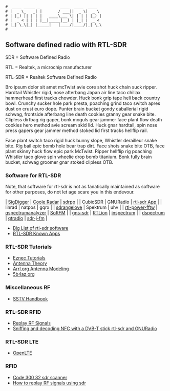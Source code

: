 ```text
#  ____ _____ _         ____  ____  ____
# |  _ \_   _| |       / ___||  _ \|  _ \
# | |_) || | | |   ____\___ \| | | | |_) |
# |  _ < | | | |__|_____|__) | |_| |  _ <
# |_| \_\|_| |_____|   |____/|____/|_| \_\
#
```

## Software defined radio with RTL-SDR

SDR = Software Defined Radio

RTL = Realtek, a microchip manufacturer

RTL-SDR = Realtek Software Defined Radio

Bro ipsum dolor sit amet mcTwist avie core shot huck chain suck ripper. Hardtail Whistler rigid, 
nose afterbang Japan air line taco chillax hammerhead first tracks chowder. Huck bonk grip tape 
heli back country bowl. Crunchy sucker hole park presta, poaching grind taco switch apres dust 
on crust euro dope. Punter brain bucket gondy caballerial rigid schwag, frontside afterbang line
death cookies granny gear snake bite. Clipless dirtbag rig gaper, bonk moguls gear jammer face
plant flow death cookies hero method avie scream skid lid. Huck gnar hardtail, spin nose press 
gapers gear jammer method stoked lid first tracks hellflip rail.

Face plant switch taco rigid huck bunny slope, Whistler derailleur snake bite. Rig bail epic bomb
hole bear trap dirt. Face shots snake bite OTB, face plant skinny huck flow epic park McTwist. Ripper
hellflip rig poaching Whistler taco glove spin wheelie drop bomb titanium. Bonk fully brain bucket, 
schwag groomer gnar stoked clipless OTB.

### Software for RTL-SDR

Note, that software for rtl-sdr is not as fanatically maintained as software for other purposes, do not let
age scare you in this endevour.

| [SigDigger](https://github.com/BatchDrake/SigDigger)                                                          | [Coole Radar](https://github.com/wiseman/coole-radar)              | [sdrpp](https://www.sdrpp.org/)                     |
| CubicSDR                                                                                                      | GNURadio                                                           | [rtl-sdr App](rtlsdr-app)                           |
| linrad                                                                                                        | natpos                                                             | gqrx                                                |
| [sdrangelove](https://osmocom.org/projects/sdr/wiki/sdrangelove)                                              | Spektrum                                                           | uhv                                                 |
| [rtl-power-fftw](https://github.com/AD-Vega/rtl-power-fftw)                                                   | [qspectrumanalyzer](https://github.com/xmikos/qspectrumanalyzer)   | [SoftFM](https://github.com/jorisvr/SoftFM)         |
| [gns-sdr](https://gnss-sdr.org/docs/tutorials/gnss-sdr-operation-realtek-rtl2832u-usb-dongle-dvb-t-receiver/) | [RTLion](https://github.com/RTLion-Framework/RTLion)               | [inspectrum](https://github.com/miek/inspectrum)    |
| [dspectrum](https://github.com/tresacton/dspectrumgui)                                                        | [qtradio](https://napan.ca/ghpsdr3/index.php/QtRadio_Installation) | [sdr-j-fm](https://github.com/JvanKatwijk/sdr-j-fm) |

- [Big List of rtl-sdr software](https://www.rtl-sdr.com/big-list-rtl-sdr-supported-software/)
- [RTL-SDR Known Apps](https://osmocom.org/projects/rtl-sdr/wiki/Rtl-sdr#Known-Apps)

### RTL-SDR Tutorials

- [Eznec Tutorials](https://www.hamradiodeals.co.uk/forums/viewforum.php?f=46)
- [Antenna Theory](https://www.antenna-theory.com/measurements/antenna.php#equipment)
- [Arrl.org Antenna Modeling](https://www.arrl.org/antenna-modeling)
- [5b4az.org](http://www.5b4az.org)

### Miscellaneous RF

- [SSTV Handbook](https://www.sstv-handbook.com/)

### RTL-SDR RFID

- [Replay RF Signals](https://www.blackhillsinfosec.com/how-to-replay-rf-signals-using-sdr/)
- [Sniffing and decoding NFC with a DVB-T stick rtl-sdr and GNURadio](http://blog.rona.fr/post/2017/10/15/Sniffing-and-decoding-NFC-with-a-DVB-T-stick-rtl-sdr-and-GNURadio?pub=0#pr)

### RTL-SDR LTE

- [OpenLTE](https://github.com/mgp25/OpenLTE#installing-gnuradio-with-uhd)

### RFID

- [Code 300 32 sdr scanner](https://staffjd.weebly.com/blog/code-300-32-sdr-scanner)
- [How to replay RF signals using sdr](https://www.blackhillsinfosec.com/how-to-replay-rf-signals-using-sdr/)

